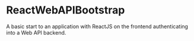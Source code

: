 # ReactWebAPIBootstrap
A basic start to an application with ReactJS on the frontend authenticating into a Web API backend.
